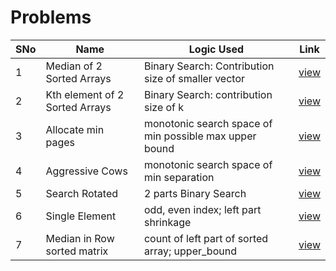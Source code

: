 # Problems

SNo | Name | Logic Used | Link |
----|------|------------|------|
1 | Median of 2 Sorted Arrays | Binary Search: Contribution size of smaller vector | [view](median_2_sortedArrays.cpp)
2 | Kth element of 2 Sorted Arrays | Binary Search: contribution size of k | [view](kth_2_sortedArrays.cpp)
3 | Allocate min pages | monotonic search space of min possible max upper bound | [view](allocate_min_pages.cpp)
4 | Aggressive Cows | monotonic search space of min separation | [view](aggressive_cows.cpp)
5 | Search Rotated | 2 parts Binary Search | [view](search_rotated.cpp)
6 | Single Element | odd, even index; left part shrinkage | [view](single_element.cpp)
7 | Median in Row sorted matrix | count of left part of sorted array; upper_bound | [view](median_row_sorted.cpp)